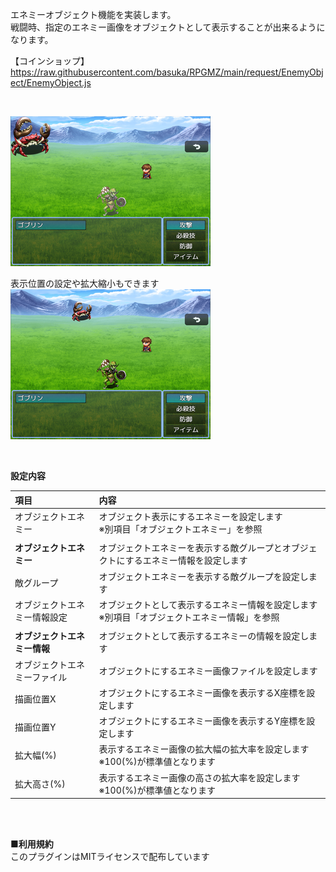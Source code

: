 エネミーオブジェクト機能を実装します。</br>
戦闘時、指定のエネミー画像をオブジェクトとして表示することが出来るようになります。</br>

【コインショップ】</br>
https://raw.githubusercontent.com/basuka/RPGMZ/main/request/EnemyObject/EnemyObject.js</br>

</br>

![Image](/request/EnemyObject/image/image1.png)</br>

表示位置の設定や拡大縮小もできます</br>
![Image](/request/EnemyObject/image/image2.png)</br>

</br>

<B>設定内容</B></br>

| 項目 | 内容 |
| :--- | :--- |
|オブジェクトエネミー|オブジェクト表示にするエネミーを設定します</br>※別項目「オブジェクトエネミー」を参照|
|||
|<B>オブジェクトエネミー</B>|オブジェクトエネミーを表示する敵グループとオブジェクトにするエネミー情報を設定します|
|敵グループ|オブジェクトエネミーを表示する敵グループを設定します|
|オブジェクトエネミー情報設定|オブジェクトとして表示するエネミー情報を設定します</br>※別項目「オブジェクトエネミー情報」を参照|
|||
|<B>オブジェクトエネミー情報</B>|オブジェクトとして表示するエネミーの情報を設定します|
|オブジェクトエネミーファイル|オブジェクトにするエネミー画像ファイルを設定します|
|描画位置X|オブジェクトにするエネミー画像を表示するX座標を設定します|
|描画位置Y|オブジェクトにするエネミー画像を表示するY座標を設定します|
|拡大幅(%)|表示するエネミー画像の拡大幅の拡大率を設定します</br>※100(%)が標準値となります|
|拡大高さ(%)|表示するエネミー画像の高さの拡大率を設定します</br>※100(%)が標準値となります|


</br>
</br>

<B>■利用規約</B></br>
このプラグインはMITライセンスで配布しています
